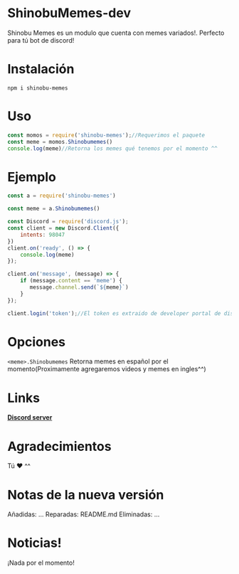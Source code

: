 # ShinobuMemes-dev
Shinobu Memes es un modulo que cuenta con memes variados!. Perfecto para tú bot de discord!
# Instalación
```npm i shinobu-memes```
# Uso
```js
const momos = require('shinobu-memes');//Requerimos el paquete
const meme = momos.Shinobumemes()
console.log(meme)//Retorna los memes qué tenemos por el momento ^^
```
# Ejemplo
```js
const a = require('shinobu-memes')

const meme = a.Shinobumemes()

const Discord = require('discord.js');
const client = new Discord.Client({
    intents: 98047
})
client.on('ready', () => {
    console.log(meme)
});

client.on('message', (message) => {
    if (message.content == 'meme') {
       message.channel.send(`${meme}`)
    }
});

client.login('token');//El token es extraido de developer portal de discord ^^
```
# Opciones
`<meme>.Shinobumemes` Retorna memes en español por el momento(Proximamente agregaremos videos y memes en ingles^^)
# Links
[**Discord server**](https://discord.gg/vBEpM5258V)

# Agradecimientos
Tú ♥ ^^

# Notas de la nueva versión
Añadidas:
...
Reparadas:
README.md
Eliminadas:
...

# Noticias!
¡Nada por el momento!

